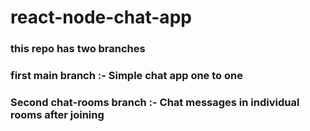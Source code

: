 # react-node-chat-app

### this repo has two branches
### first main branch :- Simple chat app one to one
### Second chat-rooms branch :- Chat messages in individual rooms after joining
